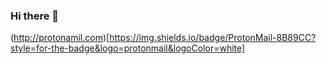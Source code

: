 ### Hi there 👋

(http://protonamil.com)[https://img.shields.io/badge/ProtonMail-8B89CC?style=for-the-badge&logo=protonmail&logoColor=white]

<!--
**dtc-tech/dtc-tech** is a ✨ _special_ ✨ repository because its `README.md` (this file) appears on your GitHub profile.

Here are some ideas to get you started:

- 🔭 I’m currently working on ...
- 🌱 I’m currently learning ...
- 👯 I’m looking to collaborate on ...
- 🤔 I’m looking for help with ...
- 💬 Ask me about ...
- 📫 How to reach me: ...
- 😄 Pronouns: ...
- ⚡ Fun fact: ...
-->
